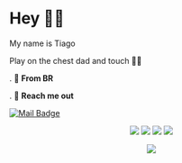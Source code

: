 # Hey 🐱‍👤
My name is Tiago


Play on the chest dad and touch 🐱‍🏍

. 📍 **From BR**


. 🎿 **Reach me out**
 
 [![Mail Badge](https://img.shields.io/badge/-tiago-6A5ACD?style=flat&labelColor=6A5ACD&logo=discord&logoColor=white)](https://discord.gg/devnoias)
    
    
    
<div align="center">
  <img src="https://img.shields.io/badge/Python-0A0A0A?style=for-the-badge&logo=python&logoColor=cyan">
  <img src="https://img.shields.io/badge/Linux-0A0A0A?style=for-the-badge&logo=linux&logoColor=white">
  <img src="https://img.shields.io/badge/Windows-0A0A0A?style=for-the-badge&logo=windows&logoColor=cyan">
  <img src="https://img.shields.io/badge/HTML5-E34F26?style=for-the-badge&logo=html5&logoColor=white" /></a>
  <p> <center> <img src="https://data.whicdn.com/images/226289626/original.gif"> </center> </p>
